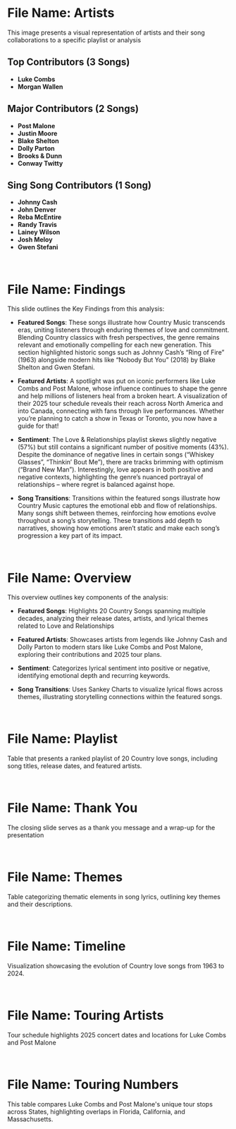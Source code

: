 # File Name: Artists
This image presents a visual representation of artists and their song collaborations to a specific playlist or analysis

## Top Contributors (3 Songs)
- **Luke Combs**
- **Morgan Wallen**

## Major Contributors (2 Songs)
- **Post Malone**
- **Justin Moore**
- **Blake Shelton**
- **Dolly Parton**
- **Brooks & Dunn**
- **Conway Twitty**

## Sing Song Contributors (1 Song)
- **Johnny Cash**
- **John Denver**
- **Reba McEntire**
- **Randy Travis**
- **Lainey Wilson**
- **Josh Meloy**
- **Gwen Stefani**

<br>

# File Name: Findings
This slide outlines the Key Findings from this analysis:
- **Featured Songs**: These songs illustrate how Country Music transcends eras, uniting listeners through enduring themes of love and commitment. Blending Country classics with fresh perspectives, the genre remains relevant and emotionally compelling for each new generation. This section highlighted historic songs such as Johnny Cash’s “Ring of Fire” (1963) alongside modern hits like “Nobody But You” (2018) by Blake Shelton and Gwen Stefani. 


- **Featured Artists**: A spotlight was put on iconic performers like Luke Combs and Post Malone, whose influence continues to shape the genre and help millions of listeners heal from a broken heart. A visualization of their 2025 tour schedule reveals their reach across North America and into Canada, connecting with fans through live performances. Whether you’re planning to catch a show in Texas or Toronto, you now have a guide for that! 


- **Sentiment**: The Love & Relationships playlist skews slightly negative (57%) but still contains a significant number of positive moments (43%). Despite the dominance of negative lines in certain songs (“Whiskey Glasses”, “Thinkin’ Bout Me”), there are tracks brimming with optimism (“Brand New Man”). Interestingly, love appears in both positive and negative contexts, highlighting the genre’s nuanced portrayal of relationships – where regret is balanced against hope.

- **Song Transitions**: Transitions within the featured songs illustrate how Country Music captures the emotional ebb and flow of relationships. Many songs shift between themes, reinforcing how emotions evolve throughout a song’s storytelling. These transitions add depth to narratives, showing how emotions aren’t 
static and make each song’s progression a key part of its impact. 

<br>

# File Name: Overview
This overview outlines key components of the analysis:
- **Featured Songs**: Highlights 20 Country Songs spanning multiple decades, analyzing their release dates, artists, and lyrical themes related to Love and Relationships

- **Featured Artists**: Showcases artists from legends like Johnny Cash and Dolly Parton to modern stars like Luke Combs and Post Malone, exploring their contributions and 2025 tour plans.

- **Sentiment**: Categorizes lyrical sentiment into positive or negative, identifying emotional depth and recurring keywords.

- **Song Transitions**: Uses Sankey Charts to visualize lyrical flows across themes, illustrating storytelling connections within the featured songs.

<br>

# File Name: Playlist
Table that presents a ranked playlist of 20 Country love songs, including song titles, release dates, and featured artists.

<br>

# File Name: Thank You
The closing slide serves as a thank you message and a wrap-up for the presentation

<br>

# File Name: Themes
Table categorizing thematic elements in song lyrics, outlining key themes and their descriptions.

<br>

# File Name: Timeline
Visualization showcasing the evolution of Country love songs from 1963 to 2024.

<br>

# File Name: Touring Artists
Tour schedule highlights 2025 concert dates and locations for Luke Combs and Post Malone

<br>

# File Name: Touring Numbers
This table compares Luke Combs and Post Malone's unique tour stops across States, highlighting overlaps in Florida, California, and Massachusetts.

<br>
